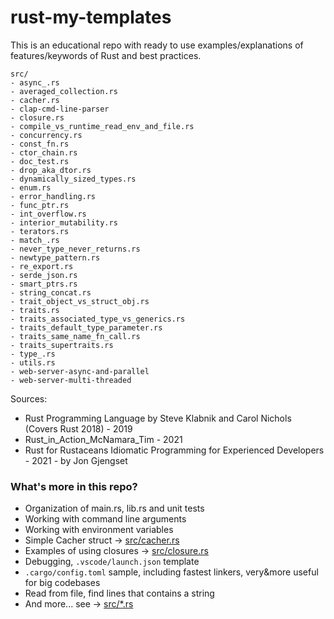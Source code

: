 # rust-my-templates

This is an educational repo with ready to use examples/explanations of features/keywords of Rust and best practices.  
```
src/
- async_.rs
- averaged_collection.rs
- cacher.rs
- clap-cmd-line-parser
- closure.rs
- compile_vs_runtime_read_env_and_file.rs
- concurrency.rs
- const_fn.rs
- ctor_chain.rs
- doc_test.rs
- drop_aka_dtor.rs
- dynamically_sized_types.rs
- enum.rs
- error_handling.rs
- func_ptr.rs
- int_overflow.rs
- interior_mutability.rs
- terators.rs
- match_.rs
- never_type_never_returns.rs
- newtype_pattern.rs
- re_export.rs
- serde_json.rs
- smart_ptrs.rs
- string_concat.rs
- trait_object_vs_struct_obj.rs
- traits.rs
- traits_associated_type_vs_generics.rs
- traits_default_type_parameter.rs
- traits_same_name_fn_call.rs
- traits_supertraits.rs
- type_.rs
- utils.rs
- web-server-async-and-parallel
- web-server-multi-threaded
```

Sources:  
- Rust Programming Language  by Steve Klabnik and Carol Nichols (Covers Rust 2018) - 2019
- Rust_in_Action_McNamara_Tim - 2021
- Rust for Rustaceans Idiomatic Programming for Experienced Developers - 2021 - by Jon Gjengset


### What's more in this repo?  
- Organization of main.rs, lib.rs and unit tests
- Working with command line arguments
- Working with environment variables
- Simple Cacher struct -> [src/cacher.rs](src/cacher.rs)
- Examples of using closures -> [src/closure.rs](src/closure.rs)
- Debugging, `.vscode/launch.json` template
- `.cargo/config.toml` sample, including fastest linkers, very&more useful for big codebases
- Read from file, find lines that contains a string
- And more... see -> [src/*.rs](src/)
